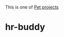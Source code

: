 This is one of [Pet projects](https://github.com/maciejjankowski/learn-to-code/wiki/Pet-projects)

# hr-buddy
